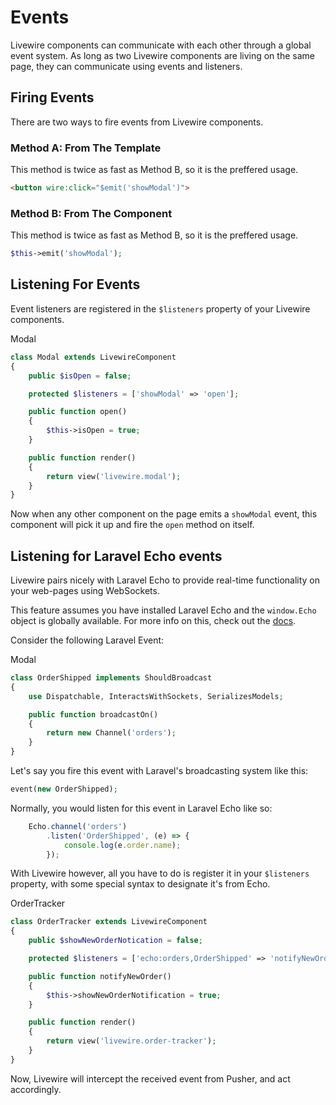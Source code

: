 # Events

Livewire components can communicate with each other through a global event system. As long as two Livewire components are living on the same page, they can communicate using events and listeners.

## Firing Events

There are two ways to fire events from Livewire components.

### Method A: From The Template
This method is twice as fast as Method B, so it is the preffered usage.

```html
<button wire:click="$emit('showModal')">
```

### Method B: From The Component
This method is twice as fast as Method B, so it is the preffered usage.

```php
$this->emit('showModal');
```

## Listening For Events
Event listeners are registered in the `$listeners` property of your Livewire components.

<div title="Component"><div title="Component__class">

Modal
```php
class Modal extends LivewireComponent
{
    public $isOpen = false;

    protected $listeners = ['showModal' => 'open'];

    public function open()
    {
        $this->isOpen = true;
    }

    public function render()
    {
        return view('livewire.modal');
    }
}
```
</div></div>

Now when any other component on the page emits a `showModal` event, this component will pick it up and fire the `open` method on itself.

## Listening for Laravel Echo events

Livewire pairs nicely with Laravel Echo to provide real-time functionality on your web-pages using WebSockets.

<div title="Warning"><div title="Warning__content">

This feature assumes you have installed Laravel Echo and the `window.Echo` object is globally available. For more info on this, check out the [docs](https://laravel.com/docs/5.8/broadcasting#installing-laravel-echo).
</div></div>

Consider the following Laravel Event:

<div title="Component"><div title="Component__class">

Modal
```php
class OrderShipped implements ShouldBroadcast
{
    use Dispatchable, InteractsWithSockets, SerializesModels;

    public function broadcastOn()
    {
        return new Channel('orders');
    }
}

```
</div></div>

Let's say you fire this event with Laravel's broadcasting system like this:

```php
event(new OrderShipped);
```

Normally, you would listen for this event in Laravel Echo like so:

```js
    Echo.channel('orders')
        .listen('OrderShipped', (e) => {
            console.log(e.order.name);
        });
```

With Livewire however, all you have to do is register it in your `$listeners` property, with some special syntax to designate it's from Echo.

<div title="Component"><div title="Component__class">

OrderTracker
```php
class OrderTracker extends LivewireComponent
{
    public $showNewOrderNotication = false;

    protected $listeners = ['echo:orders,OrderShipped' => 'notifyNewOrder'];

    public function notifyNewOrder()
    {
        $this->showNewOrderNotification = true;
    }

    public function render()
    {
        return view('livewire.order-tracker');
    }
}
```
</div></div>

Now, Livewire will intercept the received event from Pusher, and act accordingly.
